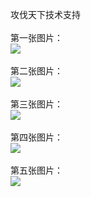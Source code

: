 攻伐天下技术支持</br></br>
第一张图片：</br>
![](https://github.com/chenzhan82842/chenzhan/blob/gftx/1.jpg?raw=true)</br></br>
第二张图片：</br>
![](https://github.com/chenzhan82842/chenzhan/blob/gftx/2.jpg?raw=true)</br></br>
第三张图片：</br>
![](https://github.com/chenzhan82842/chenzhan/blob/gftx/3.jpg?raw=true)</br></br>
第四张图片：</br>
![](https://github.com/chenzhan82842/chenzhan/blob/gftx/4.jpg?raw=true)</br></br>
第五张图片：</br>
![](https://github.com/chenzhan82842/chenzhan/blob/gftx/5.jpg?raw=true)</br></br>

